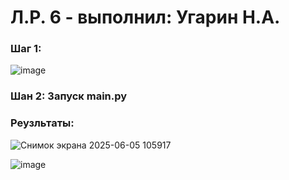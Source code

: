 # Л.Р. 6 - выполнил: Угарин Н.А.

### Шаг 1:
![image](https://github.com/user-attachments/assets/da2cc262-f69a-4d65-a92d-805dea1dd31d)

### Шан 2: Запуск main.py

### Реузльтаты:
![Снимок экрана 2025-06-05 105917](https://github.com/user-attachments/assets/2f837bb0-528c-4701-836e-d54c751607fc)

![image](https://github.com/user-attachments/assets/de64fa97-f7e4-4d65-9bbb-da5521a47a00)
